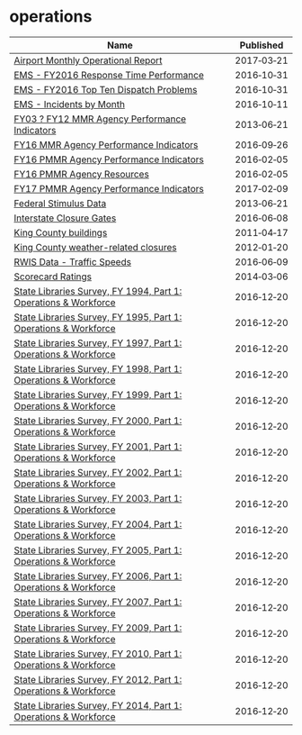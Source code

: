 # operations

Name | Published
---- | ---------
[Airport Monthly Operational Report](../datasets/67kt-ykxh.md) | 2017&#x2011;03&#x2011;21
[EMS - FY2016 Response Time Performance](../datasets/akcn-m4jp.md) | 2016&#x2011;10&#x2011;31
[EMS - FY2016 Top Ten Dispatch Problems](../datasets/etau-83bk.md) | 2016&#x2011;10&#x2011;31
[EMS - Incidents by Month](../datasets/gjtj-jt2d.md) | 2016&#x2011;10&#x2011;11
[FY03 ? FY12 MMR Agency Performance Indicators](../datasets/jhjm-vsp8.md) | 2013&#x2011;06&#x2011;21
[FY16 MMR Agency Performance Indicators](../datasets/8jfz-tjny.md) | 2016&#x2011;09&#x2011;26
[FY16 PMMR Agency Performance Indicators](../datasets/q5za-zqz7.md) | 2016&#x2011;02&#x2011;05
[FY16 PMMR Agency Resources](../datasets/7ceq-6nwu.md) | 2016&#x2011;02&#x2011;05
[FY17 PMMR Agency Performance Indicators](../datasets/him9-7gri.md) | 2017&#x2011;02&#x2011;09
[Federal Stimulus Data](../datasets/ivix-m77e.md) | 2013&#x2011;06&#x2011;21
[Interstate Closure Gates](../datasets/25x6-mtdd.md) | 2016&#x2011;06&#x2011;08
[King County buildings](../datasets/53th-fexa.md) | 2011&#x2011;04&#x2011;17
[King County weather-related closures](../datasets/7rfv-abqx.md) | 2012&#x2011;01&#x2011;20
[RWIS Data - Traffic Speeds](../datasets/am2d-jc37.md) | 2016&#x2011;06&#x2011;09
[Scorecard Ratings](../datasets/rqhp-hivt.md) | 2014&#x2011;03&#x2011;06
[State Libraries Survey, FY 1994, Part 1: Operations & Workforce](../datasets/b5vx-qky6.md) | 2016&#x2011;12&#x2011;20
[State Libraries Survey, FY 1995, Part 1: Operations & Workforce](../datasets/fixd-rw4z.md) | 2016&#x2011;12&#x2011;20
[State Libraries Survey, FY 1997, Part 1: Operations & Workforce](../datasets/97tr-cf5g.md) | 2016&#x2011;12&#x2011;20
[State Libraries Survey, FY 1998, Part 1: Operations & Workforce](../datasets/ne6m-kay3.md) | 2016&#x2011;12&#x2011;20
[State Libraries Survey, FY 1999, Part 1: Operations & Workforce](../datasets/s6bx-erwg.md) | 2016&#x2011;12&#x2011;20
[State Libraries Survey, FY 2000, Part 1: Operations & Workforce](../datasets/xa7b-pyuw.md) | 2016&#x2011;12&#x2011;20
[State Libraries Survey, FY 2001, Part 1: Operations & Workforce](../datasets/qxka-nndr.md) | 2016&#x2011;12&#x2011;20
[State Libraries Survey, FY 2002, Part 1: Operations & Workforce](../datasets/vsm8-pjjt.md) | 2016&#x2011;12&#x2011;20
[State Libraries Survey, FY 2003, Part 1: Operations & Workforce](../datasets/q2nk-htvf.md) | 2016&#x2011;12&#x2011;20
[State Libraries Survey, FY 2004, Part 1: Operations & Workforce](../datasets/c4gq-ae2a.md) | 2016&#x2011;12&#x2011;20
[State Libraries Survey, FY 2005, Part 1: Operations & Workforce](../datasets/vbzm-6ydx.md) | 2016&#x2011;12&#x2011;20
[State Libraries Survey, FY 2006, Part 1: Operations & Workforce](../datasets/n7fh-zan2.md) | 2016&#x2011;12&#x2011;20
[State Libraries Survey, FY 2007, Part 1: Operations & Workforce](../datasets/inm4-3tsj.md) | 2016&#x2011;12&#x2011;20
[State Libraries Survey, FY 2009, Part 1: Operations & Workforce](../datasets/rna2-j7md.md) | 2016&#x2011;12&#x2011;20
[State Libraries Survey, FY 2010, Part 1: Operations & Workforce](../datasets/cjfg-5pz8.md) | 2016&#x2011;12&#x2011;20
[State Libraries Survey, FY 2012, Part 1: Operations & Workforce](../datasets/2sms-kv74.md) | 2016&#x2011;12&#x2011;20
[State Libraries Survey, FY 2014, Part 1: Operations & Workforce](../datasets/ega2-r6pd.md) | 2016&#x2011;12&#x2011;20

